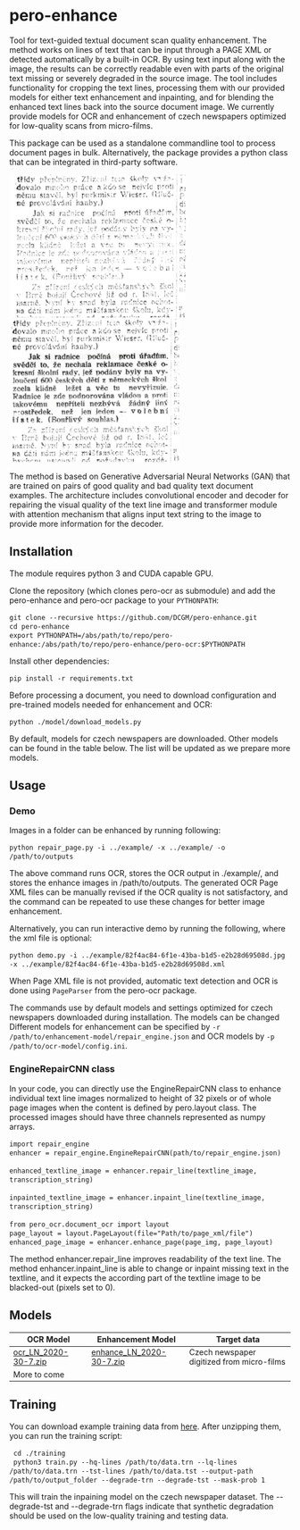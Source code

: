 # pero-enhance

Tool for text-guided textual document scan quality enhancement. The method works on lines of text that can be input through a PAGE XML or detected automatically by a built-in OCR. By using text input along with the image, the results can be correctly readable even with parts of the original text missing or severely degraded in the source image. The tool includes functionality for cropping the text lines, processing them with our provided  models for either text enhancement and inpainting, and for blending the enhanced text lines back into the source document image. We currently provide models for OCR and enhancement of czech newspapers optimized for low-quality scans from micro-films.

This package can be used as a standalone commandline tool to process document pages in bulk. Alternatively, the package provides a python class that can be integrated in third-party software.

<img src="images/orig.png" height="256"> <img src="images/enhanced_correct.png" height="256">

The method is based on Generative Adversarial Neural Networks (GAN) that are trained on pairs of good quality and bad quality text document examples. The architecture includes convolutional encoder and decoder for repairing the visual quality of the text line image and transformer module with attention mechanism that aligns input text string to the image to provide more information for the decoder.

## Installation
The module requires python 3 and CUDA capable GPU.

Clone the repository (which clones pero-ocr as submodule) and add the pero-enhance and pero-ocr package to your `PYTHONPATH`:
```
git clone --recursive https://github.com/DCGM/pero-enhance.git
cd pero-enhance
export PYTHONPATH=/abs/path/to/repo/pero-enhance:/abs/path/to/repo/pero-enhance/pero-ocr:$PYTHONPATH
```
Install other dependencies:
```
pip install -r requirements.txt
```
Before processing a document, you need to download configuration and pre-trained models needed for enhancement and OCR: 
```
python ./model/download_models.py
```
By default, models for czech newspapers are downloaded. Other models can be found in the table below. The list will be updated as we prepare more models.

## Usage
### Demo
Images in a folder can be enhanced by running following:
```
python repair_page.py -i ../example/ -x ../example/ -o /path/to/outputs
```
The above command runs OCR, stores the OCR output in ./example/, and stores the enhance images in /path/to/outputs. The generated OCR Page XML files can be manually revised if the OCR quality is not satisfactory, and the command can be repeated to use these changes for better image enhancement.

Alternatively, you can run interactive demo by running the following, where the xml file is optional:
```
python demo.py -i ../example/82f4ac84-6f1e-43ba-b1d5-e2b28d69508d.jpg -x ../example/82f4ac84-6f1e-43ba-b1d5-e2b28d69508d.xml
```
When Page XML file is not provided, automatic text detection and OCR is done using `PageParser` from the pero-ocr package. 

The commands use by default models and settings optimized for czech newspapers downloaded during installation. The models can be changed Different models for enhancement can be specified by `-r /path/to/enhancement-model/repair_engine.json` and OCR models by `-p /path/to/ocr-model/config.ini`.

### EngineRepairCNN class
In your code, you can directly use the EngineRepairCNN class to enhance individual text line images normalized to height of 32 pixels or of whole page images when the content is  defined by pero.layout class. The processed images should have three channels represented as numpy arrays.
```
import repair_engine
enhancer = repair_engine.EngineRepairCNN(path/to/repair_engine.json)

enhanced_textline_image = enhancer.repair_line(textline_image, transcription_string)

inpainted_textline_image = enhancer.inpaint_line(textline_image, transcription_string)

from pero_ocr.document_ocr import layout
page_layout = layout.PageLayout(file="Path/to/page_xml/file")
enhanced_page_image = enhancer.enhance_page(page_img, page_layout)
```
The method enhancer.repair_line improves readability of the text line. The method enhancer.inpaint_line is able to change or inpaint missing text in the textline, and it expects the according part of the textline image to be blacked-out (pixels set to 0).

## Models

 | OCR Model | Enhancement Model | Target data |
 | --- | --- | --- |
 | [ocr_LN_2020-30-7.zip](http://www.fit.vutbr.cz/~ikodym/public_models/ocr_LN_2020-30-7.zip) | [enhance_LN_2020-30-7.zip](http://www.fit.vutbr.cz/~ikodym/public_models/enhancement_LN_2020-30-7.zip) | Czech newspaper digitized from micro-films |
 | More to come | | |
 
 ## Training
 You can download example training data from [here](https://www.fit.vutbr.cz/~ikodym/LN_repair_data.zip). After unzipping them, you can run the training script:
```
 cd ./training
 python3 train.py --hq-lines /path/to/data.trn --lq-lines /path/to/data.trn --tst-lines /path/to/data.tst --output-path /path/to/output_folder --degrade-trn --degrade-tst --mask-prob 1
```
 This will train the inpaining model on the czech newspaper dataset. The --degrade-tst and --degrade-trn flags indicate that synthetic degradation should be used on the low-quality training and testing data.

